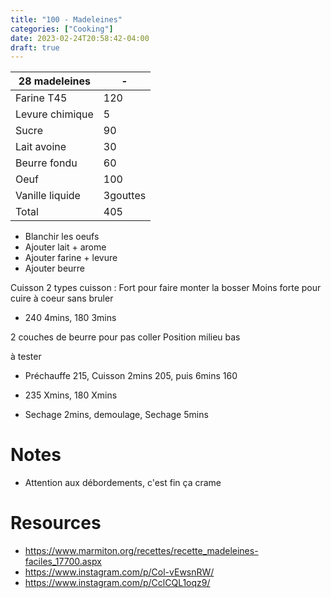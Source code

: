 ```yaml
---
title: "100 - Madeleines"
categories: ["Cooking"]
date: 2023-02-24T20:58:42-04:00
draft: true
---
```


| 28 madeleines |-|
|-|-|
|Farine T45|120|
|Levure chimique|5|
|Sucre|90|
|Lait avoine|30|
|Beurre fondu|60|
|Oeuf|100|
|Vanille liquide|3gouttes|
|Total|405|

- Blanchir les oeufs
- Ajouter lait + arome
- Ajouter farine + levure
- Ajouter beurre

Cuisson
2 types cuisson :
Fort pour faire monter la bosser
Moins forte pour cuire à coeur sans bruler

- 240 4mins, 180 3mins

2 couches de beurre pour pas coller
Position milieu bas

à tester
- Préchauffe 215, Cuisson 2mins 205, puis 6mins 160
- 235 Xmins, 180 Xmins

- Sechage 2mins, demoulage, Sechage 5mins

# Notes
- Attention aux débordements, c'est fin ça crame

# Resources
- https://www.marmiton.org/recettes/recette_madeleines-faciles_17700.aspx
- https://www.instagram.com/p/Col-vEwsnRW/
- https://www.instagram.com/p/CclCQL1oqz9/


